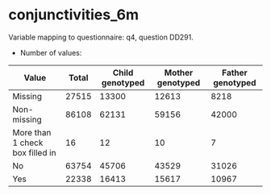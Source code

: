 # conjunctivities_6m
Variable mapping to questionnaire: q4, question DD291.
- Number of values:

| Value | Total | Child genotyped | Mother genotyped | Father genotyped |
| ----- | ----- | --------------- | ---------------- | ---------------- |
| Missing | 27515 | 13300 | 12613 | 8218 |
| Non-missing | 86108 | 62131 | 59156 | 42000 |
| More than 1 check box filled in | 16 | 12 | 10 |7 |
| No | 63754 | 45706 | 43529 |31026 |
| Yes | 22338 | 16413 | 15617 |10967 |



